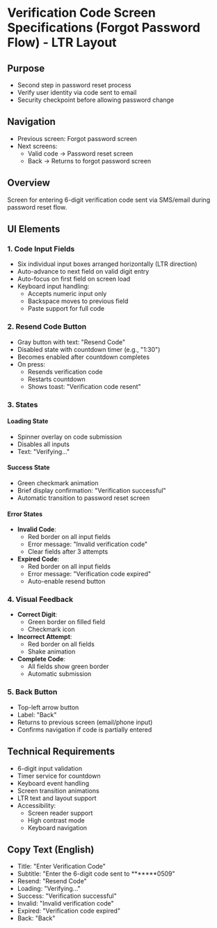 # Verification Code Screen Specifications (Forgot Password Flow) - LTR Layout

## Purpose
- Second step in password reset process
- Verify user identity via code sent to email
- Security checkpoint before allowing password change

## Navigation
- Previous screen: Forgot password screen
- Next screens:
  - Valid code → Password reset screen
  - Back → Returns to forgot password screen

## Overview
Screen for entering 6-digit verification code sent via SMS/email during password reset flow.

## UI Elements

### 1. Code Input Fields
- Six individual input boxes arranged horizontally (LTR direction)
- Auto-advance to next field on valid digit entry
- Auto-focus on first field on screen load
- Keyboard input handling:
  - Accepts numeric input only
  - Backspace moves to previous field
  - Paste support for full code

### 2. Resend Code Button
- Gray button with text: "Resend Code"
- Disabled state with countdown timer (e.g., "1:30")
- Becomes enabled after countdown completes
- On press:
  - Resends verification code
  - Restarts countdown
  - Shows toast: "Verification code resent"

### 3. States

#### Loading State
- Spinner overlay on code submission
- Disables all inputs
- Text: "Verifying..."

#### Success State
- Green checkmark animation
- Brief display confirmation: "Verification successful"
- Automatic transition to password reset screen

#### Error States
- **Invalid Code**:
  - Red border on all input fields
  - Error message: "Invalid verification code"
  - Clear fields after 3 attempts
- **Expired Code**:
  - Red border on all input fields
  - Error message: "Verification code expired"
  - Auto-enable resend button

### 4. Visual Feedback
- **Correct Digit**:
  - Green border on filled field
  - Checkmark icon
- **Incorrect Attempt**:
  - Red border on all fields
  - Shake animation
- **Complete Code**:
  - All fields show green border
  - Automatic submission

### 5. Back Button
- Top-left arrow button
- Label: "Back"
- Returns to previous screen (email/phone input)
- Confirms navigation if code is partially entered

## Technical Requirements
- 6-digit input validation
- Timer service for countdown
- Keyboard event handling
- Screen transition animations
- LTR text and layout support
- Accessibility:
  - Screen reader support
  - High contrast mode
  - Keyboard navigation

## Copy Text (English)
- Title: "Enter Verification Code"
- Subtitle: "Enter the 6-digit code sent to *******0509"
- Resend: "Resend Code"
- Loading: "Verifying..."
- Success: "Verification successful"
- Invalid: "Invalid verification code"
- Expired: "Verification code expired"
- Back: "Back"